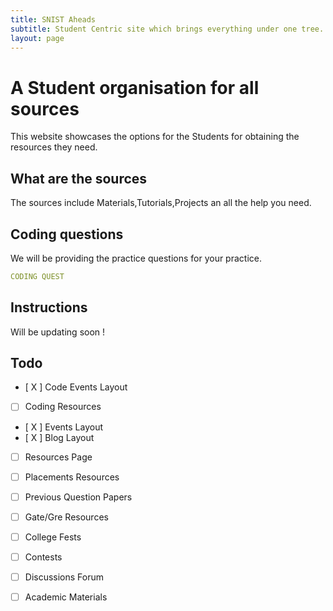 ```yaml
---
title: SNIST Aheads
subtitle: Student Centric site which brings everything under one tree.
layout: page
---
```


# A Student organisation for all sources 

This website showcases the options for the Students for obtaining the resources they need.

## What are the sources 

The sources include Materials,Tutorials,Projects an all the help you need.

## Coding questions

We will be providing the practice questions for your practice.
```yml
CODING QUEST
```

## Instructions

Will be updating soon !

## Todo
- [ X ] Code Events Layout
- [ ] Coding Resources
- [ X ] Events Layout
- [ X ] Blog Layout
- [ ] Resources Page
- [ ] Placements Resources
- [ ] Previous Question Papers
- [ ] Gate/Gre Resources
- [ ] College Fests
- [ ] Contests
- [ ] Discussions Forum
- [ ] Academic Materials

